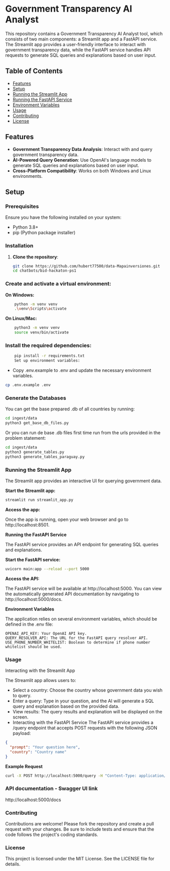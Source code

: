 # Government Transparency AI Analyst

This repository contains a Government Transparency AI Analyst tool, which consists of two main components: a Streamlit app and a FastAPI service. The Streamlit app provides a user-friendly interface to interact with government transparency data, while the FastAPI service handles API requests to generate SQL queries and explanations based on user input.

## Table of Contents

- [Features](#features)
- [Setup](#setup)
- [Running the Streamlit App](#running-the-streamlit-app)
- [Running the FastAPI Service](#running-the-fastapi-service)
- [Environment Variables](#environment-variables)
- [Usage](#usage)
- [Contributing](#contributing)
- [License](#license)

## Features

- **Government Transparency Data Analysis**: Interact with and query government transparency data.
- **AI-Powered Query Generation**: Use OpenAI's language models to generate SQL queries and explanations based on user input.
- **Cross-Platform Compatibility**: Works on both Windows and Linux environments.

## Setup

### Prerequisites

Ensure you have the following installed on your system:

- Python 3.8+
- pip (Python package installer)

### Installation

1. **Clone the repository**:

   ```bash
   git clone https://github.com/hubert77500/data-Mapainversiones.git
   cd chatbots/bid-hackaton-ps1

### Create and activate a virtual environment:

**On Windows:**

```bash
    python -m venv venv
    .\venv\Scripts\activate
   ```
   

**On Linux/Mac:**

```bash
    python3 -m venv venv
    source venv/bin/activate
   ```
     


### Install the required dependencies:

```bash
    pip install -r requirements.txt
    Set up environment variables:
```    

- Copy .env.example to .env and update the necessary environment variables.

```bash
cp .env.example .env
```

### Generate the Databases

You can get the base prepared .db of all countries by running:
```bash
cd ingest/data
python3 get_base_db_files.py
```

Or you can run de base .db files first time run from the urls provided in the problem statement:
```bash
cd ingest/data
python3 generate_tables.py
python3 generate_tables_paraguay.py
```



### Running the Streamlit App
The Streamlit app provides an interactive UI for querying government data.

**Start the Streamlit app:**

```bash
streamlit run streamlit_app.py
```

**Access the app:**

Once the app is running, open your web browser and go to http://localhost:8501.

**Running the FastAPI Service**

The FastAPI service provides an API endpoint for generating SQL queries and explanations.

**Start the FastAPI service:**

```bash
uvicorn main:app --reload --port 5000
```

**Access the API:**

The FastAPI service will be available at http://localhost:5000. You can view the automatically generated API documentation by navigating to http://localhost:5000/docs.

**Environment Variables**

The application relies on several environment variables, which should be defined in the .env file:

```dotenv
OPENAI_API_KEY: Your OpenAI API key.
QUERY_RESOLVER_API: The URL for the FastAPI query resolver API.
USE_PHONE_NUMBER_WHITELIST: Boolean to determine if phone number whitelist should be used.
```

### Usage

Interacting with the Streamlit App

The Streamlit app allows users to:

- Select a country: Choose the country whose government data you wish to query.
- Enter a query: Type in your question, and the AI will generate a SQL query and explanation based on the provided data.
- View results: The query results and explanation will be displayed on the screen.
- Interacting with the FastAPI Service
The FastAPI service provides a /query endpoint that accepts POST requests with the following JSON payload:

```json
{
  "prompt": "Your question here",
  "country": "Country name"
}
```

**Example Request**

```bash
curl -X POST http://localhost:5000/query -H "Content-Type: application/json" -d '{"prompt": "What are the largest government projects?", "country": "Republica Dominicana"}'
```

### API documentation - Swagger UI link
http://localhost:5000/docs

### Contributing
Contributions are welcome! Please fork the repository and create a pull request with your changes. Be sure to include tests and ensure that the code follows the project's coding standards.

### License
This project is licensed under the MIT License. See the LICENSE file for details.





